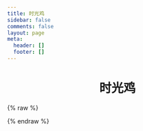 ```yaml
---
title: 时光鸡
sidebar: false
comments: false
layout: page
meta:
  header: []
  footer: []
---
```

<h1><center><i class="fad fa-clock fa-fw"></i>&nbsp;时光鸡</center></h1>

<script src="https://cdn.jsdelivr.net/npm/jquery@3.4/dist/jquery.min.js"></script>
{% raw %}
<script>
  var img="https://cdn.jsdelivr.net/gh/Linhk1606/blog-cdn@master/img/avatar.jpg";
  var appID="tIOCOkWhENwNnhYNcbh4Ds38-MdYXbMMI";
  var appKEY="9yaUKqQc9oKDFSIv6fi9u6G6";
  var per="10";
  var username="Linhk1606";
  var placeholder1="仅管理员可以在此吐槽哦~";
</script>
{% endraw %}
<div id="lazy"></div>
<div id="artitalk"></div>
<script type="text/javascript" src="https://unpkg.com/artitalk"></script>
